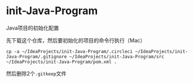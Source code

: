 # init-Java-Program
Java项目的初始化配置

先下载这个仓库，然后要初始化的项目的命令行执行（Mac）
```shell
cp -a ~/IdeaProjects/init-Java-Program/.circleci ~/IdeaProjects/init-Java-Program/.gitignore ~/IdeaProjects/init-Java-Program/src ~/IdeaProjects/init-Java-Program/pom.xml .
```
然后删除2个`.gitkeep`文件
